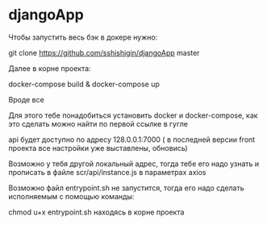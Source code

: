 # djangoApp

Чтобы запустить весь бэк в докере нужно:

git clone https://github.com/sshishigin/djangoApp master

Далее в корне проекта:

docker-compose build & docker-compose up


Вроде все

Для этого тебе понадобиться установить docker и docker-compose, как это сделать можно найти по первой ссылке в гугле

api будет доступно по адресу 128.0.0.1:7000 ( в последней версии front проекта все настройки уже выставлены, обновись)

Возможно у тебя другой локальный адрес, тогда тебе его надо узнать и прописать в файле scr/api/instance.js в параметрах axios

Возможно файл entrypoint.sh не запустится, тогда его надо сделать исполняемым с помощью команды:

chmod u+x entrypoint.sh находясь в корне проекта


